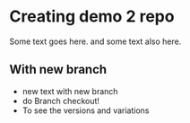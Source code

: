 # Creating demo 2 repo
Some text goes here.
and some text also here.


## With new branch
- new text with new branch
- do Branch checkout!
- To see the versions and variations